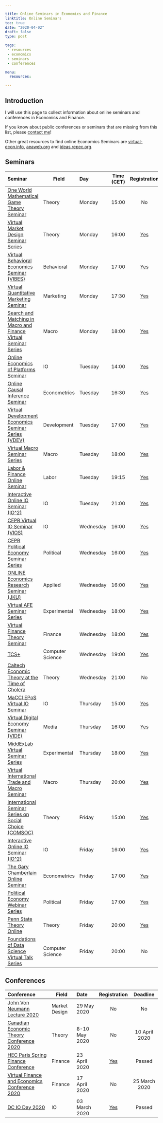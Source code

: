 ```yaml
---

title: Online Seminars in Economics and Finance
linktitle: Online Seminars
toc: true
date: "2020-04-02"
draft: false
type: post

tags:
 - resources
 - economics
 - seminars
 - conferences

menu: 
  resources:

---
```


## Introduction

I will use this page to collect information about online seminars and conferences in Economics and Finance.

If you know about public conferences or seminars that are missing from this list, please [contact me](mailto:matteo.courthoud@econ.uzh.ch)!

Other great resources to find online Economics Seminars are [virtual-econ.info](https://virtual-econ.info/),  [aeaweb.org](https://www.aeaweb.org/resources/online-seminars) and [ideas.repec.org](https://ideas.repec.org/v/).


## Seminars

| Seminar | Field | Day | Time (CET) | Registration | Recorded |
|:--------|-------|:----|:----------:|:------------:|:--------:|
| [One World Mathematical Game Theory Seminar](https://gametheorynetwork.com/one-world-game-theory-seminar/) | Theory | Monday | 15:00 | No | No |
| [Virtual Market Design Seminar Series](http://virtual-md-seminar.com/) | Theory | Monday | 16:00 | [Yes](http://virtual-md-seminar.com/registration.html) | No |
| [Virtual Behavioral Economics Seminar (VIBES)](https://sites.google.com/view/vibesecon/) | Behavioral | Monday | 17:00 | [Yes](https://forms.gle/nAE6VLEZQqeRkSuK6) | No |
| [Virtual Quantitative Marketing Seminar](https://vquantmarketing.substack.com/) | Marketing | Monday | 17:30 | [Yes](https://vquantmarketing.substack.com/) | No |
| [Search and Matching in Macro and Finance Virtual Seminar Series](https://sammf.com/) | Macro | Monday | 18:00 | [Yes](https://sammf.com/sign-up/) | No |
| [Online Economics of Platforms Seminar](https://www.tse-fr.eu/new-online-seminar-economics-platforms) | IO | Tuesday | 14:00 | [Yes](mailto:marie-helene.dufour@tse-fr.eu) | [Yes](https://www.youtube.com/channel/UCQLTomj3LkQ_8rKGfxxmYvw) |
| [Online Causal Inference Seminar](https://sites.google.com/view/ocis/) | Econometrics | Tuesday | 16:30 | [Yes](https://www.google.com/url?q=https%3A%2F%2Fmailman.stanford.edu%2Fmailman%2Flistinfo%2Fonline-causal-inference-seminar&sa=D&sntz=1&usg=AFQjCNGgPMLB-5Iv0SRBiJHXlIhxo2ta2A) | [Yes](https://sites.google.com/view/ocis/past-talks-and-recordings?authuser=0) |
| [Virtual Development Economics Seminar Series (VDEV)](https://vdevecon.wixsite.com/website) | Development | Tuesday | 17:00 | [Yes](https://us02web.zoom.us/webinar/register/WN_m4Ws1VxXRry_kwZoT8T5WA) | [Yes](https://www.youtube.com/channel/UC9NMehzZBlChKSiie1DFCaA/featured?view_as=public) |
| [Virtual Macro Seminar Series](https://sites.google.com/view/virtualmacro/) | Macro   | Tuesday   | 18:00    | [Yes](https://www.google.com/url?q=https%3A%2F%2Fstockholmuniversity.zoom.us%2Fwebinar%2Fregister%2F7815862675026%2FWN_yNkq5FpES9yJjpjdqYWFbA&sa=D&sntz=1&usg=AFQjCNHWMu_cBPhLdq_uqy1eugAzEy2bzg) | [Yes](https://sites.google.com/view/virtualmacro/past-seminars) |
| [Labor & Finance Online Seminar](https://sites.google.com/view/lfos) | Labor | Tuesday | 19:15 | [Yes](https://sites.google.com/view/lfos/register) | No |
| [Interactive Online IO Seminar (IO^2)](https://web.stanford.edu/~leinav/teaching/IOIOspring2020.pdf) | IO | Tuesday | 21:00 | [Yes](https://stanford.zoom.us/webinar/register/WN_A85qA0DSQmmJeHBimyw2MQ) | No |
| [CEPR Virtual IO Seminar (VIOS)](https://sites.google.com/view/virtual-io-seminar/) | IO | Wednesday | 16:00 | [Yes](https://drive.google.com/open?id=1-dtGhiM2EqtXnkTztoLzDO7cNB_ekOFfbuckSSIotxU) | No |
| [CEPR Political Economy Seminar Series](https://mailchi.mp/cepr/cepr-webinar-polecon-series-reminder) | Political | Wednesday | 16:00 | [Yes](https://zoom.us/webinar/register/WN_3MqzgQR2RQ-1nu8DD2LxeA) | No |
| [ONLINE Economics Research Seminar (JKU)](https://www.jku.at/en/department-of-economics/research/research-events/online-economics-research-seminar/) | Applied | Wednesday | 16:00 | [Yes](mailto:alexander.ahammer@jku.at) | [Yes](https://www.jku.at/en/department-of-economics/research/research-events/online-economics-research-seminar/) |
| [Virtual AFE Seminar Series](https://economics.uchicago.edu/content/afe-seminar-series) | Experimental | Wednesday | 18:00 | [Yes](https://economics.uchicago.edu/content/afe-2020) | No |
| [Virtual Finance Theory Seminar](https://drive.google.com/file/d/1FEnt42opuzpQiJtPUF1lHqN3Zdp9mdhZ/view) | Finance | Wednesday | 18:00 | [Yes](mailto:[virtualfinancetheoryseminar.com](mailto:mail@virtualfinancetheoryseminar.com)) | No |
| [TCS+](https://sites.google.com/site/plustcs/) | Computer Science | Wednesday | 19:00 | [Yes](https://sites.google.com/site/plustcs/livetalk/live-seat-reservation) | [Yes](https://sites.google.com/site/plustcs/past-talks) |
| [Caltech Economic Theory at the Time of Cholera](http://tamuz.caltech.edu/cettc/) | Theory  | Wednesday | 21:00    | No | [Yes](http://tamuz.caltech.edu/cettc/#x1-50003) |
| [MaCCI EPoS Virtual IO Seminar](https://sites.google.com/view/macci-epos-virtual-io-seminar) | IO | Thursday | 15:00 | [Yes](https://sites.google.com/view/macci-epos-virtual-io-seminar/program/registration) | No |
| [Virtual Digital Economy Seminar (VIDE)](https://www.digitalecon.org/seminar) | Media | Thursday | 16:00 | [Yes](https://www.digitalecon.org/seminar) | [Yes](https://www.digitalecon.org/seminar/past-seminars) |
| [MiddExLab Virtual Seminar Series](http://middexlab.weebly.com/virtual-seminar-series.html) | Experimental | Thursday | 18:00 | [Yes](http://middexlab.weebly.com/virtual-seminar-series.html) | No |
| [Virtual International Trade and Macro Seminar](https://www.tradedynamics.org/) | Macro | Thursday | 20:00 | [Yes](https://forms.gle/uiNjSptWjvucDbHSA) | [Yes](https://www.tradedynamics.org/video-archive) |
| [International Seminar Series on Social Choice (COMSOC)](https://sites.google.com/view/comsoc-seminar/) | Theory | Friday | 15:00 | [Yes](https://www.google.com/url?q=https%3A%2F%2Flist.uva.nl%2Fmailman%2Flistinfo%2Fcomsoc-video-seminar&sa=D&sntz=1&usg=AFQjCNEAx47kVC25VUer3fp05Mw7vcZwuA) | [Yes](https://sites.google.com/view/comsoc-seminar/) |
| [Interactive Online IO Seminar (IO^2)](https://web.stanford.edu/~leinav/teaching/IOIOspring2020.pdf) | IO | Friday | 16:00 | [Yes](https://stanford.zoom.us/webinar/register/WN_Tb_FyMJ1RCeNF1HmCVvjMQ) | No |
| [The Gary Chamberlain Online Seminar](https://www.chamberlainseminar.org/) | Econometrics | Friday    | 17:00    | [Yes](https://www.google.com/url?q=https%3A%2F%2Fmailman.stanford.edu%2Fmailman%2Flistinfo%2Fchamberlainseminar&sa=D&sntz=1&usg=AFQjCNHJFMMiJMowt_vAtuBWbrK-4PA2IA) | [Yes](https://www.chamberlainseminar.org/past-seminars) |
| [Political Economy Webinar Series](https://sites.google.com/view/dcpec/events/webinar) | Political | Friday | 17:00 | [Yes](https://forms.gle/yohLo3pk898Yq9Sf9) | No |
| [Penn State Theory Online](http://www.rohitlamba.com/penntheon) | Theory | Friday | 20:00 | [Yes](mailto:l-micropenntheon-subscribe-request@lists.psu.edu) | [Yes](http://www.rohitlamba.com/penntheon) |
| [Foundations of Data Science Virtual Talk Series](https://sites.google.com/view/dstheory/home) | Computer Science | Friday | 20:00 | No | [Yes](https://sites.google.com/view/dstheory/past-talks) |




## Conferences

| Conference | Field | Date | Registration | Deadline |
|:-----------|-------|:-----|:------------:|:--------:|
| [John Von Neumann Lecture 2020](https://gametheory.online/project_show/40) | Market Design | 29 May 2020 | No | No |
| [Canadian Economic Theory Conference 2020](https://www.economics.utoronto.ca/conferences/index.php/cetc/2020) | Theory | 8-10 May 2020 | No | 10 April 2020 |
| [HEC Paris Spring Finance Conference](https://www.hec.edu/en/news-room/hec-paris-spring-finance-online-conference) | Finance | 23 April 2020 | [Yes](https://zoom.us/webinar/register/WN_8xeT7qlyS3WUpz9wUWrDQg) | Passed |
| [Virtual Finance and Economics Conference 2020](https://static1.squarespace.com/static/56086d00e4b0fb7874bc2d42/t/5e753140c2225859fa93ba1e/1584738624656/callforpapers.pdf) | Finance | 17 April 2020 | No | 25 March 2020 |
| [DC IO Day 2020](https://sites.google.com/view/dc-io-day) | IO | 03 March 2020 | [Yes](https://sites.google.com/view/dc-io-day) | Passed |



